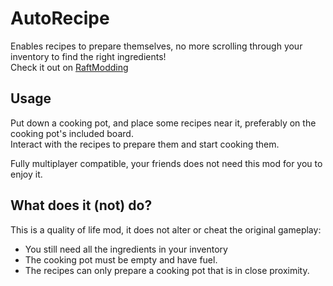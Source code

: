 # AutoRecipe
Enables recipes to prepare themselves, no more scrolling through your inventory to find the right ingredients!  
Check it out on [RaftModding](https://www.raftmodding.com/mods/autorecipe)

## Usage
Put down a cooking pot, and place some recipes near it, preferably on the cooking pot's included board.  
Interact with the recipes to prepare them and start cooking them.

Fully multiplayer compatible, your friends does not need this mod for you to enjoy it.

## What does it (not) do?
This is a quality of life mod, it does not alter or cheat the original gameplay:
* You still need all the ingredients in your inventory
* The cooking pot must be empty and have fuel.  
* The recipes can only prepare a cooking pot that is in close proximity.
